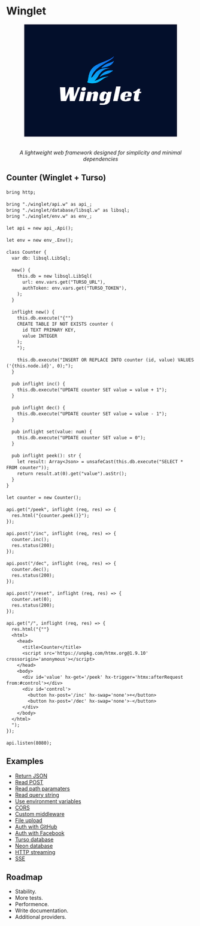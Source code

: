 # Winglet

<div align="center">
  <img src="./assets/logo.svg" height="300" />
  <br />
  <br />
  <p><i>A lightweight web framework designed for simplicity and minimal dependencies</i></p>
</div>

## Counter (Winglet + Turso)

```wing
bring http;

bring "./winglet/api.w" as api_;
bring "./winglet/database/libsql.w" as libsql;
bring "./winglet/env.w" as env_;

let api = new api_.Api();

let env = new env_.Env();

class Counter {
  var db: libsql.LibSql;

  new() {
    this.db = new libsql.LibSql(
      url: env.vars.get("TURSO_URL"),
      authToken: env.vars.get("TURSO_TOKEN"),
    );
  }

  inflight new() {
    this.db.execute("{""}
    CREATE TABLE IF NOT EXISTS counter (
      id TEXT PRIMARY KEY,
      value INTEGER
    );
    ");

    this.db.execute("INSERT OR REPLACE INTO counter (id, value) VALUES ('{this.node.id}', 0);");
  }

  pub inflight inc() {
    this.db.execute("UPDATE counter SET value = value + 1");
  }

  pub inflight dec() {
    this.db.execute("UPDATE counter SET value = value - 1");
  }

  pub inflight set(value: num) {
    this.db.execute("UPDATE counter SET value = 0");
  }

  pub inflight peek(): str {
    let result: Array<Json> = unsafeCast(this.db.execute("SELECT * FROM counter"));
    return result.at(0).get("value").asStr();
  }
}

let counter = new Counter();

api.get("/peek", inflight (req, res) => {
  res.html("{counter.peek()}");
});

api.post("/inc", inflight (req, res) => {
  counter.inc();
  res.status(200);
});

api.post("/dec", inflight (req, res) => {
  counter.dec();
  res.status(200);
});

api.post("/reset", inflight (req, res) => {
  counter.set(0);
  res.status(200);
});

api.get("/", inflight (req, res) => {
  res.html("{""}
  <html>
    <head>
      <title>Counter</title>
      <script src='https://unpkg.com/htmx.org@1.9.10' crossorigin='anonymous'></script>
    </head>
    <body>
      <div id='value' hx-get='/peek' hx-trigger='htmx:afterRequest from:#control'></div>
      <div id='control'>
        <button hx-post='/inc' hx-swap='none'>+</button>
        <button hx-post='/dec' hx-swap='none'>-</button>
      </div>
    </body>
  </html>
  ");
});

api.listen(8080);
```

## Examples

* [Return JSON](./example_return_json.main.w)
* [Read POST](./example_read_post.main.w)
* [Read path paramaters](./example_path_parameter.main.w)
* [Read query string](./example_query_string.main.w)
* [Use environment variables](./example_env.main.w)
* [CORS](./example_cors.main.w)
* [Custom middleware](./example_middleware.main.w)
* [File upload](./example_file_upload.main.w)
* [Auth with GitHub](./example_auth_github.main.w)
* [Auth with Facebook](./example_auth_meta.main.w)
* [Turso database](./example_turso.main.w)
* [Neon database](./example_neon.main.w)
* [HTTP streaming](./example_streaming.main.w)
* [SSE](./example_sse.main.w)

## Roadmap

* Stability.
* More tests.
* Performence.
* Write documentation.
* Additional providers.
